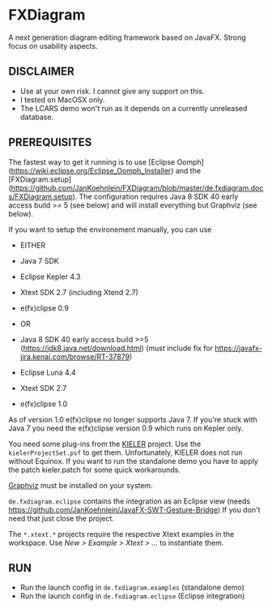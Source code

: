 # FXDiagram

A next generation diagram editing framework based on JavaFX. Strong focus
on usability aspects.


## DISCLAIMER
* Use at your own risk. I cannot give any support on this.
* I tested on MacOSX only. 
* The LCARS demo won't run as it depends on a currently unreleased database. 

## PREREQUISITES
The fastest way to get it running is to use [Eclipse Oomph] (https://wiki.eclipse.org/Eclipse_Oomph_Installer) and the [FXDiagram.setup] (https://github.com/JanKoehnlein/FXDiagram/blob/master/de.fxdiagram.docs/FXDiagram.setup). The configuration requires Java 8 SDK 40 early access build >= 5 (see below) and will install everything but Graphviz (see below).

If you want to setup the environement manually, you can use 
* EITHER
 * Java 7 SDK
 * Eclipse Kepler 4.3
  * Xtext SDK 2.7 (including Xtend 2.7)
  * e(fx)clipse 0.9 

* OR
 * Java 8 SDK 40 early access build >=5 (https://jdk8.java.net/download.html)
  (must include fix for https://javafx-jira.kenai.com/browse/RT-37879)
 * Eclipse Luna 4.4
  * Xtext SDK 2.7
  * e(fx)clipse 1.0
	
As of version 1.0 e(fx)clipse no longer supports Java 7. If you're stuck 
with Java 7 you need the e(fx)clipse version 0.9 which runs on Kepler only. 

You need some plug-ins from the [KIELER](http://www.informatik.uni-kiel.de/rtsys/kieler/) project. Use 
the `kielerProjectSet.psf` to get them. Unfortunately, KIELER does not 
run without Equinox. If you want to run the standalone demo you have to 
apply the patch kieler.patch for some quick workarounds.

[Graphviz](http://www.graphviz.org/) must be installed on your system.

`de.fxdiagram.eclipse` contains the integration as an Eclipse view (needs   
https://github.com/JanKoehnlein/JavaFX-SWT-Gesture-Bridge) If you don't 
need that just close the project.

The `*.xtext.*` projects require the respective Xtext examples in the 
workspace. Use *New > Example > Xtext > ...* to instantiate them.

## RUN
* Run the launch config in `de.fxdiagram.examples` (standalone demo)
* Run the launch config in `de.fxdiagram.eclipse` (Eclipse integration)
